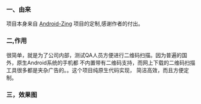### 一、由来

项目本身来自 [Android-Zing](https://github.com/mylhyl/Android-Zxing) 项目的定制,感谢作者的付出。


### 二,作用
 
很简单，就是为了公司内部，测试QA人员方便进行二维码扫描。因为普遍的国外，原生Android系统的手机都
不内置带有二维码支持，而网上下载的二维码扫描工具很多都是夹杂广告的。。这个项目纯原生代码实现，
简洁高效，而且方便定制。

### 三，效果图

